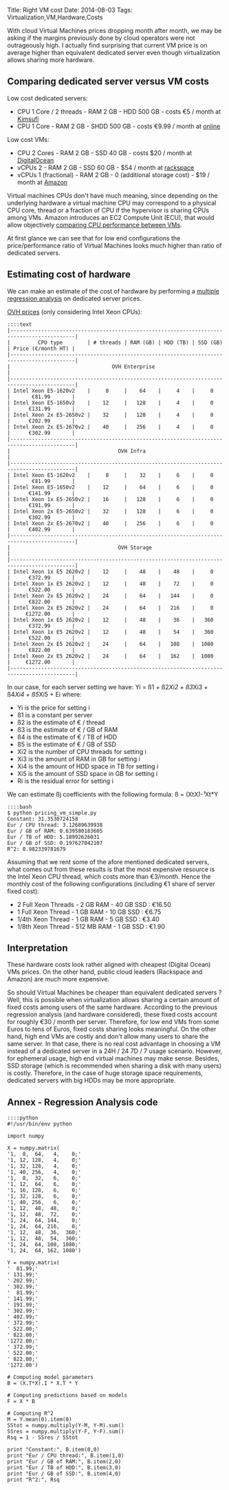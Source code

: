 Title: Right VM cost
Date: 2014-08-03
Tags: Virtualization,VM,Hardware,Costs

With cloud Virtual Machines prices dropping month after month, we may
be asking if the margins previously done by cloud operators were not
outrageously high. I actually find surprising that current VM price is
on average higher than equivalent dedicated server even though
virtualization allows sharing more hardware.


Comparing dedicated server versus VM costs
------------------------------------------

Low cost dedicated servers:

* CPU 1 Core / 2 threads - RAM 2 GB - HDD 500 GB - costs €5 / month at [Kimsufi][1]
* CPU 1 Core - RAM 2 GB - SHDD 500 GB - costs €9.99 / month at [online][2]

Low cost VMs:

* CPU 2 Cores - RAM 2 GB - SSD 40 GB - costs $20 / month at [DigitalOcean][3]
* vCPUs 2 - RAM 2 GB - SSD 60 GB - $54 / month at [rackspace][4]
* vCPUs 1 (fractional) - RAM 2 GB - 0 (additional storage cost) - $19 / month at [Amazon][5]

Virtual machines CPUs don't have much meaning, since depending on the
underlying hardware a virtual machine CPU may correspond to a physical
CPU core, thread or a fraction of CPU if the hypervisor is sharing
CPUs among VMs. Amazon introduces an EC2 Compute Unit (ECU), that
would allow objectively [comparing CPU performance between VMs][6].

At first glance we can see that for low end configurations the
price/performance ratio of Virtual Machines looks much higher than
ratio of dedicated servers.


Estimating cost of hardware
---------------------------

We can make an estimate of the cost of hardware by performing a
[multiple regression analysis][7] on dedicated server prices.

[OVH prices][8] (only considering Intel Xeon CPUs):

    ::::text
    |-------------------------------------------------------------------------------------------|
    |         CPU type        | # threads | RAM (GB) | HDD (TB) | SSD (GB) | Price (€/month HT) |
    |-------------------------------------------------------------------------------------------|
    |                                 OVH Enterprise                                            |
    |-------------------------------------------------------------------------------------------|
    | Intel Xeon E5-1620v2    |     8     |    64    |     4    |     0    |       €81.99       |
    | Intel Xeon E5-1650v2    |    12     |   128    |     4    |     0    |      €131.99       |
    | Intel Xeon 2x E5-2650v2 |    32     |   128    |     4    |     0    |      €202.99       |
    | Intel Xeon 2x E5-2670v2 |    40     |   256    |     4    |     0    |      €302.99       |
    |-------------------------------------------------------------------------------------------|
    |                                   OVH Infra                                               |
    |-------------------------------------------------------------------------------------------|
    | Intel Xeon E5-1620v2    |     8     |    32    |     6    |     0    |       €81.99       |
    | Intel Xeon E5-1650v2    |    12     |    64    |     6    |     0    |      €141.99       |
    | Intel Xeon 1x E5-2650v2 |    16     |   128    |     6    |     0    |      €191.99       |
    | Intel Xeon 2x E5-2650v2 |    32     |   128    |     6    |     0    |      €302.99       |
    | Intel Xeon 2x E5-2670v2 |    40     |   256    |     6    |     0    |      €402.99       |
    |-------------------------------------------------------------------------------------------|
    |                                   OVH Storage                                             |
    |-------------------------------------------------------------------------------------------|
    | Intel Xeon 1x E5 2620v2 |    12     |    48    |    48    |     0    |      €372.99       |
    | Intel Xeon 1x E5 2620v2 |    12     |    48    |    72    |     0    |      €522.00       |
    | Intel Xeon 2x E5 2620v2 |    24     |    64    |   144    |     0    |      €822.00       |
    | Intel Xeon 2x E5 2620v2 |    24     |    64    |   216    |     0    |     €1272.00       |
    | Intel Xeon 1x E5 2620v2 |    12     |    48    |    36    |   360    |      €372.99       |
    | Intel Xeon 1x E5 2620v2 |    12     |    48    |    54    |   360    |      €522.00       |
    | Intel Xeon 2x E5 2620v2 |    24     |    64    |   108    |  1080    |      €822.00       |
    | Intel Xeon 2x E5 2620v2 |    24     |    64    |   162    |  1080    |     €1272.00       |
    |-------------------------------------------------------------------------------------------|

In our case, for each server setting we have:
Yi = ß1 + ß2*Xi2 + ß3*Xi3 + ß4*Xi4 + ß5*Xi5 + Ei
where:

* Yi is the price for setting i
* ß1 is a constant per server
* ß2 is the estimate of € / thread
* ß3 is the estimate of € / GB of RAM
* ß4 is the estimate of € / TB of HDD
* ß5 is the estimate of € / GB of SSD
* Xi2 is the number of CPU threads for setting i
* Xi3 is the amount of RAM in GB for setting i
* Xi4 is the amount of HDD space in TB for setting i
* Xi5 is the amount of SSD space in GB for setting i
* Ri is the residual error for setting i

We can estimate ßj coefficients with the following formula:
ß = (Xt*X)-¹*Xt*Y

    ::::bash
    $ python pricing_vm_simple.py
    Constant: 31.3530724158
    Eur / CPU thread: 3.12689639938
    Eur / GB of RAM: 0.639580183605
    Eur / TB of HDD: 5.18992626031
    Eur / GB of SSD: 0.197627042107
    R^2: 0.982339781679

Assuming that we rent some of the afore mentioned dedicated servers,
what comes out from these results is that the most expensive resource
is the Intel Xeon CPU thread, which costs more than €3/month. Hence
the monthly cost of the following configurations (including €1 share
of server fixed cost):

* 2 Full Xeon Threads - 2 GB RAM - 40 GB SSD : €16.50
* 1 Full Xeon Thread - 1 GB RAM - 10 GB SSD : €6.75
* 1/4th Xeon Thread - 1 GB RAM - 5 GB SSD : €3.40
* 1/8th Xeon Thread - 512 MB RAM - 1 GB SSD : €1.90


Interpretation
--------------

These hardware costs look rather aligned with cheapest (Digital Ocean)
VMs prices. On the other hand, public cloud leaders (Rackspace and
Amazon) are much more expensive.

So should Virtual Machines be cheaper than equivalent dedicated
servers ? Well, this is possible when virtualization allows sharing a
certain amount of fixed costs among users of the same hardware.
According to the previous regression analysis (and hardware
considered), these fixed costs account for roughly €30 / month per
server. Therefore, for low end VMs from some Euros to tens of Euros,
fixed costs sharing looks meaningful. On the other hand, high end VMs
are costly and don't allow many users to share the same server. In
that case, there is no real cost advantage in choosing a VM instead of
a dedicated server in a 24H / 24 7D / 7 usage scenario. However, for
ephemeral usage, high end virtual machines may make sense. Besides,
SSD storage (which is recommended when sharing a disk with many users)
is costly. Therefore, in the case of huge storage space requirements,
dedicated servers with big HDDs may be more appropriate.


Annex - Regression Analysis code
--------------------------------

    ::::python
    #!/usr/bin/env python

    import numpy

    X = numpy.matrix(
    '1,  8,  64,   4,    0;'
    '1, 12, 128,   4,    0;'
    '1, 32, 128,   4,    0;'
    '1, 40, 256,   4,    0;'
    '1,  8,  32,   6,    0;'
    '1, 12,  64,   6,    0;'
    '1, 16, 128,   6,    0;'
    '1, 32, 128,   6,    0;'
    '1, 40, 256,   6,    0;'
    '1, 12,  48,  48,    0;'
    '1, 12,  48,  72,    0;'
    '1, 24,  64, 144,    0;'
    '1, 24,  64, 216,    0;'
    '1, 12,  48,  36,  360;'
    '1, 12,  48,  54,  360;'
    '1, 24,  64, 108, 1080;'
    '1, 24,  64, 162, 1080')

    Y = numpy.matrix(
    '  81.99;'
    ' 131.99;'
    ' 202.99;'
    ' 302.99;'
    '  81.99;'
    ' 141.99;'
    ' 191.99;'
    ' 302.99;'
    ' 402.99;'
    ' 372.99;'
    ' 522.00;'
    ' 822.00;'
    '1272.00;'
    ' 372.99;'
    ' 522.00;'
    ' 822.00;'
    '1272.00')

    # Computing model parameters
    B = (X.T*X).I * X.T * Y

    # Computing predictions based on models
    F = X * B

    # Computing R^2
    M = Y.mean(0).item(0)
    SStot = numpy.multiply(Y-M, Y-M).sum()
    SSres = numpy.multiply(Y-F, Y-F).sum()
    Rsq = 1 - SSres / SStot

    print "Constant:", B.item(0,0)
    print "Eur / CPU thread:", B.item(1,0)
    print "Eur / GB of RAM:", B.item(2,0)
    print "Eur / TB of HDD:", B.item(3,0)
    print "Eur / GB of SSD:", B.item(4,0)
    print "R^2:", Rsq



[1]: http://www.kimsufi.com/en/
[2]: http://www.online.net/en/dedicated-server
[3]: https://www.digitalocean.com/pricing/
[4]: http://www.rackspace.com/cloud/public-pricing/
[5]: http://aws.amazon.com/ec2/pricing/
[6]: http://aws.amazon.com/ec2/faqs/
[7]: http://en.wikipedia.org/wiki/Regression_analysis
[8]: http://www.ovh.com/fr/serveurs_dedies/enterprise/